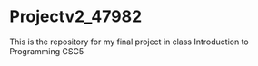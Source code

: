 Projectv2_47982
===============

This is the repository for my final project in class Introduction to Programming CSC5
